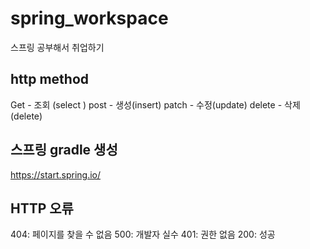 # spring_workspace
스프링 공부해서 취업하기   
## http method
Get - 조회 (select )
post - 생성(insert)
patch - 수정(update)
delete - 삭제(delete)
## 스프링 gradle 생성
<a>https://start.spring.io/</a>
## HTTP 오류
404: 페이지를 찾을 수 없음
500: 개발자 실수
401: 권한 없음
200: 성공
